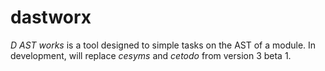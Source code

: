 dastworx
========

_D AST works_ is a tool designed to simple tasks on the AST of a module.
In development, will replace _cesyms_ and _cetodo_ from version 3 beta 1.